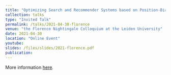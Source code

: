 ```yaml
---
title: "Optimizing Search and Recommender Systems based on Position-Biased User Interactions"
collection: talks
type: "Invited Talk"
permalink: /talks/2021-04-30-florence
venue: "the Florence Nightingale Colloquium at the Leiden University"
date: 2021-04-30
location: "Online Event"
youtube: 
slides: /files/slides/2021-florence.pdf
publication: 
---
```

More information [here](https://www.universiteitleiden.nl/en/events/2021/04/florence-nightingale-colloquium-presents-harrie-oosterhuis).